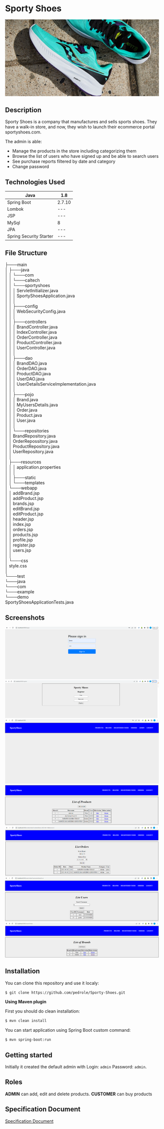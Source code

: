 



<!-- ABOUT THE PROJECT -->
# Sporty Shoes


![Product Logo](Screenshots/logo.jpg)

## Description

Sporty Shoes is a company that manufactures and sells sports shoes. They have a walk-in store, and now, they wish to launch their ecommerce portal sportyshoes.com.

The admin is able:
* Manage the products in the store including categorizing them
* Browse the list of users who have signed up and be able to search users
* See purchase reports filtered by date and category
* Change password

## Technologies Used

| Java | 1.8 |
| ------ | ------- |
| Spring Boot | 2.7.10 |
| Lombok  | --- |
| JSP | --- |
| MySql | 8 |
| JPA | --- |
| Spring Security Starter | --- | 

## File Structure

├───main  
│   ├───java  
│   │   └───com  
│   │       └───caltech  
│   │           └───sportyshoes  
│   │               │   ServletInitializer.java  
│   │               │   SportyShoesApplication.java  
│   │               │  
│   │               ├───config  
│   │               │       WebSecurityConfig.java  
│   │               │  
│   │               ├───controllers  
│   │               │       BrandController.java  
│   │               │       IndexController.java  
│   │               │       OrderController.java  
│   │               │       ProductController.java    
│   │               │       UserController.java  
│   │               │  
│   │               ├───dao  
│   │               │       BrandDAO.java  
│   │               │       OrderDAO.java  
│   │               │       ProductDAO.java  
│   │               │       UserDAO.java  
│   │               │       UserDetailsServiceImplementation.java  
│   │               │  
│   │               ├───pojo  
│   │               │       Brand.java  
│   │               │       MyUsersDetails.java<br>
│   │               │       Order.java  
│   │               │       Product.java  
│   │               │       User.java  
│   │               │  
│   │               └───repositories  
│   │                       BrandRepository.java  
│   │                       OrderRepossitory.java  
│   │                       ProductRepository.java  
│   │                       UserRepository.java  
│   │  
│   ├───resources  
│   │   │   application.properties  
│   │   │  
│   │   ├───static  
│   │   └───templates  
│   └───webapp  
│       │   addBrand.jsp  
│       │   addProduct.jsp  
│       │   brands.jsp  
│       │   editBrand.jsp  
│       │   editProduct.jsp  
│       │   header.jsp  
│       │   index.jsp  
│       │   orders.jsp  
│       │   products.jsp  
│       │   profile.jsp  
│       │   register.jsp  
│       │   users.jsp  
│       │  
│       └───css  
│               style.css  
│  
└───test  
    └───java  
        └───com  
            └───example  
                └───demo  
                        SportyShoesApplicationTests.java  

## Screenshots
![Sign In](Screenshots/sign_in.png)
![Register](Screenshots/register.png)
![Index](Screenshots/index_admin_logged_in.png)
![Product Listing](Screenshots/product_listing.png)
![List Orders](Screenshots/list_orders.png)
![List Users](Screenshots/search_signedup_users.png)
![List Users](Screenshots/Brand_Listing.png)

## Installation

You can clone this repository and use it localy:
```sh
$ git clone https://github.com/pedrole/Sporty-Shoes.git
```

**Using Maven plugin**

First you should do clean installation:
```sh
$ mvn clean install
```
You can start application using Spring Boot custom command:
```sh
$ mvn spring-boot:run
```

## Getting started

Initially it created the default admin with Login: ```admin``` Password: ```admin```.

## Roles
**ADMIN** can add, edit and delete products.
**CUSTOMER** can buy products

## Specification Document

[Specification Document](./Specification_Document.pdf)













